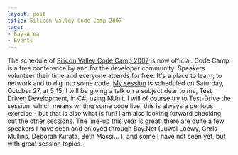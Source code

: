 ```yaml
---
layout: post
title: Silicon Valley Code Camp 2007
tags:
- Bay-Area
- Events
---
```

The schedule of <a href="http://siliconvalley-codecamp.com/Default.aspx" title="Silicon Valley Code Camp 2007">Silicon Valley Code 
Camp 2007</a> is now official. Code Camp is a free conference by and for 
the developer community. Speakers volunteer their time and everyone attends for 
free. It&#39;s a place to learn, to network and to dig into some 
code. <a href="http://siliconvalley-codecamp.com/Sessions.aspx?OnlyOne=true&amp;amp;id=140">My 
session</a> is scheduled on Saturday, October 27, at 5:15; I will be 
giving a talk on a subject dear to me, Test Driven Development, in C#, using 
NUnit. I will of course try to Test-Drive the session, which means writing some 
code live; this is always a perilous exercise - but that is also what is 
fun! I am also looking forward checking out the other sessions. The 
line-up this year is great; there are quite a few speakers I have seen and 
enjoyed through Bay.Net (Juwal Loewy, Chris Mullins, Deborah Kurata, Beth 
Massi... ), and some I have not seen yet, but with great session topics.
